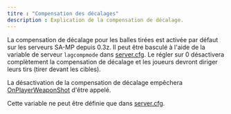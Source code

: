 ```yaml
---
titre : "Compensation des décalages"
description : Explication de la compensation de décalage.
---
```


<VersionWarn name='feature' version='SA-MP 0.3z' />

La compensation de décalage pour les balles tirées est activée par défaut sur les serveurs SA-MP depuis 0.3z. Il peut être basculé à l'aide de la variable de serveur `lagcompmode` dans [server.cfg](server.cfg). Le régler sur 0 désactivera complètement la compensation de décalage et les joueurs devront diriger leurs tirs (tirer devant les cibles).

La désactivation de la compensation de décalage empêchera [OnPlayerWeaponShot](../scripting/callbacks/OnPlayerWeaponShot) d'être appelé.

Cette variable ne peut être définie que dans [server.cfg](server.cfg).
